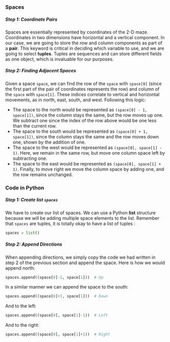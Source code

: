 <!--title={Code for List of Neighbors}-->

<!--concepts={lists.mdx}-->

<!--badges={Python:15,CreativeThinker:15}-->

### Spaces

##### Step 1: Coordinate Pairs

Spaces are essentially represented by coordinates of the 2-D maze. Coordinates in two dimensions have horizontal and a vertical component. In our case, we are going to store the row and column components as part of a **pair**. This keyword is critical in deciding which variable to use, and we are going to select **tuples**. Tuples are sequences and can store different fields as one object, which is invaluable for our purposes.

##### Step 2: Finding Adjacent Spaces

Given a space `space`, we can find the row of the `space` with `space[0]` (since the first part of the pair of coordinates represents the row) and column of the `space` with `space[1]`.  These indices correlate to vertical and horizontal movements, as in north, east, south, and west. Following this logic:

* The space to the north would be represented as  `(space[0] - 1, space[1])`, since the column stays the same, but the row moves up one. We subtract one since the index of the row above would be one less than the current row.
* The space to the south would be represented as  `(space[0] + 1, space[1])`, since the column stays the same and the row moves down one, shown by the addition of one.
* The space to the west would be represented as  `(space[0], space[1] - 1)`. Here, we remain in the same row, but move one column space left by subtracting one.
* The space to the east would be represented as  `(space[0], space[1] + 1)`. Finally, to move right we move the column space by adding one, and the row remains unchanged.

### Code in Python

##### Step 1: Create list `spaces`

We have to create our list of spaces. We can use a Python **list** structure because we will be adding multiple space elements to the list. Remember that `spaces` are tuples, it is totally okay to have a list of tuples :

```python
spaces = list()
```

##### Step 2: Append Directions

When appending directions, we simply copy the code we had written in step 2 of the previous section and append the space. Here is how we would append north:

```python
spaces.append((space[0]-1, space[1]))  # Up
```

In a similar manner we can append the space to the south:

```python
spaces.append((space[0]+1, space[1]))  # Down
```

And to the left:

```python
spaces.append((space[0], space[1]-1))  # Left
```

And to the right:

```python
spaces.append((space[0], space[1]+1))  # Right
```